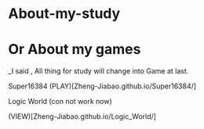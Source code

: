 # About-my-study

# Or About my games

_I said , All thing for study will change into Game at last.

Super16384 (PLAY)[Zheng-Jiabao.github.io/Super16384/]

Logic World (con not work now)

(VIEW)[Zheng-Jiabao.github.io/Logic_World/]
